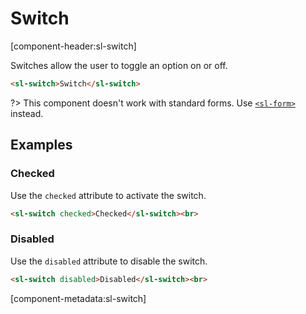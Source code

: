 # Switch

[component-header:sl-switch]

Switches allow the user to toggle an option on or off. 

```html preview
<sl-switch>Switch</sl-switch>
```

?> This component doesn't work with standard forms. Use [`<sl-form>`](/components/form.md) instead.

## Examples

### Checked

Use the `checked` attribute to activate the switch.

```html preview
<sl-switch checked>Checked</sl-switch><br>
```

### Disabled

Use the `disabled` attribute to disable the switch.

```html preview
<sl-switch disabled>Disabled</sl-switch><br>
```


[component-metadata:sl-switch]
